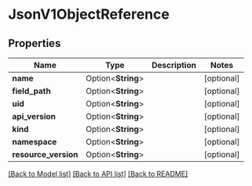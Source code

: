 # JsonV1ObjectReference

## Properties

Name | Type | Description | Notes
------------ | ------------- | ------------- | -------------
**name** | Option<**String**> |  | [optional]
**field_path** | Option<**String**> |  | [optional]
**uid** | Option<**String**> |  | [optional]
**api_version** | Option<**String**> |  | [optional]
**kind** | Option<**String**> |  | [optional]
**namespace** | Option<**String**> |  | [optional]
**resource_version** | Option<**String**> |  | [optional]

[[Back to Model list]](../README.md#documentation-for-models) [[Back to API list]](../README.md#documentation-for-api-endpoints) [[Back to README]](../README.md)


